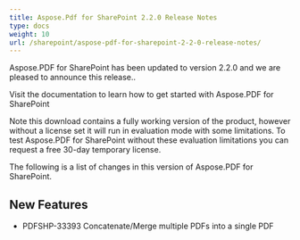 ```yaml
---
title: Aspose.Pdf for SharePoint 2.2.0 Release Notes
type: docs
weight: 10
url: /sharepoint/aspose-pdf-for-sharepoint-2-2-0-release-notes/
---
```


Aspose.PDF for SharePoint has been updated to version 2.2.0 and we are pleased to announce this release..

Visit the documentation to learn how to get started with Aspose.PDF for SharePoint

Note this download contains a fully working version of the product, however without a license set it will run in evaluation mode with some limitations. To test Aspose.PDF for SharePoint without these evaluation limitations you can request a free 30-day temporary license.

The following is a list of changes in this version of Aspose.PDF for SharePoint.
## **New Features**
- PDFSHP-33393 Concatenate/Merge multiple PDFs into a single PDF
